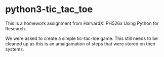 # python3-tic_tac_toe
This is a homework assignment from HarvardX: PH526x Using Python for Research.

We were asked to create a simple tic-tac-toe game. This still needs to be cleaned up as this is an amalgamation of steps that were stored on their systems. 
